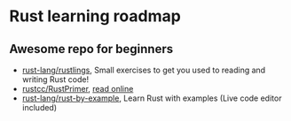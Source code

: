 # Rust learning roadmap

## Awesome repo for beginners

- [rust-lang/rustlings](https://github.com/rust-lang/rustlings), Small exercises to get you used to reading and writing Rust code!
- [rustcc/RustPrimer](https://github.com/rustcc/RustPrimer), [read online](https://rustcc.gitbooks.io/rustprimer/content/)
- [rust-lang/rust-by-example](https://github.com/rust-lang/rust-by-example), Learn Rust with examples (Live code editor included)
